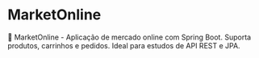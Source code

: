 # MarketOnline
  🛒 MarketOnline - Aplicação de mercado online com Spring Boot. Suporta produtos, carrinhos e pedidos. Ideal para estudos de API REST e JPA.
